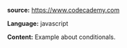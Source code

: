 **source:** https://www.codecademy.com

**Language:** javascript

**Content:** Example about conditionals.
